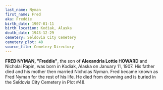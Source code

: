 ```yaml
---
last_name: Nyman
first_name: Fred
aka: Freddie
birth_date: 1907-01-11
birth_location: Kodiak, Alaska
death_date: 1943-12-29
cemetery: Seldovia City Cemetery
cemetery_plot: 48
source_file: Cemetery Directory
---
```

**FRED NYMAN, "Freddie"**, the son of **Alexandria Lottie HOWARD** and Nicholai Rapin, was born in Kodiak, Alaska on January 11, 1907. His father died and his mother then married Nicholas Nyman. Fred became known as Fred Nyman for the rest of his life. He died from drowning and is buried in the Seldovia City Cemetery in Plot #48.  
